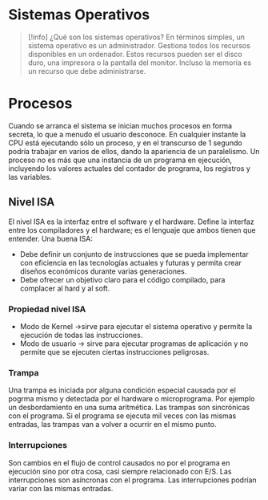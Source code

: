 # Sistemas Operativos
> [!info] ¿Qué son los sistemas operativos?
> En términos simples, un sistema operativo es un administrador. Gestiona todos los recursos disponibles en un ordenador. Estos recursos pueden ser el disco duro, una impresora o la pantalla del monitor. Incluso la memoria es un recurso que debe administrarse. 


# Procesos
Cuando se arranca el sistema se inician muchos procesos en forma secreta, lo que a menudo el usuario desconoce. En cualquier instante la CPU está ejecutando sólo un proceso, y en el transcurso de 1 segundo podría trabajar en varios de ellos, dando la apariencia de un paralelismo.
Un proceso no es más que una instancia de un programa en ejecución, incluyendo los valores actuales del contador de programa, los registros y las variables.

## Nivel ISA
El nivel ISA es la interfaz entre el software y el hardware. Define la interfaz entre los compiladores y el hardware; es el lenguaje que ambos tienen que entender.
Una buena ISA:
- Debe definir un conjunto de instrucciones que se pueda implementar con eficiencia en las tecnologías actuales y futuras y permita crear diseños económicos durante varias generaciones.
- Debe ofrecer un objetivo claro para el código compilado, para complacer al hard y al soft.
### Propiedad nivel ISA
- Modo de Kernel ->sirve para ejecutar el sistema operativo y permite la ejecución de todas las instrucciones.
- Modo de usuario -> sirve para ejecutar programas de aplicación y no permite que se ejecuten ciertas instrucciones peligrosas.
### Trampa
Una trampa es iniciada por alguna condición especial causada por el pogrma mismo y detectada por el hardware o microprograma. Por ejemplo un desbordamiento en una suma aritmética.
Las trampas son sincrónicas con el programa. Si el programa se ejecuta mil veces con las mismas entradas, las trampas van a volver a ocurrir en el mismo punto.
### Interrupciones
Son cambios en el flujo de control causados no por el programa en ejecución sino por otra cosa, casi siempre relacionado con E/S.
Las interrupciones son asíncronas con el programa. Las interrupciones podrían variar con las mismas entradas.

